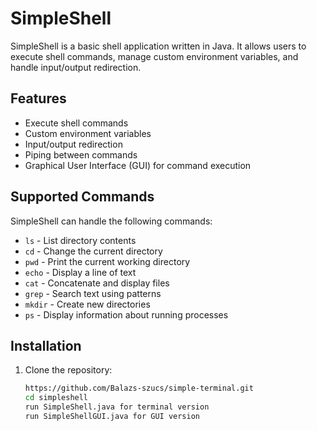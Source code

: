 # SimpleShell

SimpleShell is a basic shell application written in Java. It allows users to execute shell commands, manage custom environment variables, and handle input/output redirection.

## Features

- Execute shell commands
- Custom environment variables
- Input/output redirection
- Piping between commands
- Graphical User Interface (GUI) for command execution
## Supported Commands

SimpleShell can handle the following commands:

- `ls` - List directory contents
- `cd` - Change the current directory
- `pwd` - Print the current working directory
- `echo` - Display a line of text
- `cat` - Concatenate and display files
- `grep` - Search text using patterns
- `mkdir` - Create new directories
- `ps` - Display information about running processes
## Installation

1. Clone the repository:
   ```sh
   https://github.com/Balazs-szucs/simple-terminal.git
   cd simpleshell
   run SimpleShell.java for terminal version
   run SimpleShellGUI.java for GUI version
   ```